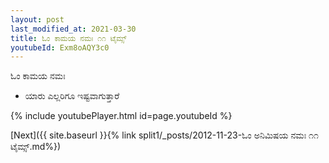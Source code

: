 ```yaml
---
layout: post
last_modified_at: 2021-03-30
title: ಓಂ ಕಾಮಯ ನಮಃ ೧೧ ಟೈಮ್ಸ್
youtubeId: Exm8oAQY3c0
---
```

 
 
 ಓಂ ಕಾಮಯ ನಮಃ  
 
 -  ಯಾರು ಎಲ್ಲರಿಗೂ ಇಷ್ಟವಾಗುತ್ತಾರೆ 
 
  
 
  
 
 
 
 
 
 


{% include youtubePlayer.html id=page.youtubeId %}
 
[Next]({{ site.baseurl }}{% link  split1/_posts/2012-11-23-ಓಂ ಅನಿಮಿಷಯ ನಮಃ ೧೧ ಟೈಮ್ಸ್.md%})
 
